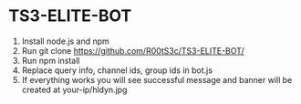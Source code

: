 # TS3-ELITE-BOT

1. Install node.js and npm
2. Run git clone https://github.com/R00tS3c/TS3-ELITE-BOT/
3. Run npm install
4. Replace query info, channel ids, group ids in bot.js
5. If everything works you will see successful message and banner will be created at your-ip/hldyn.jpg
